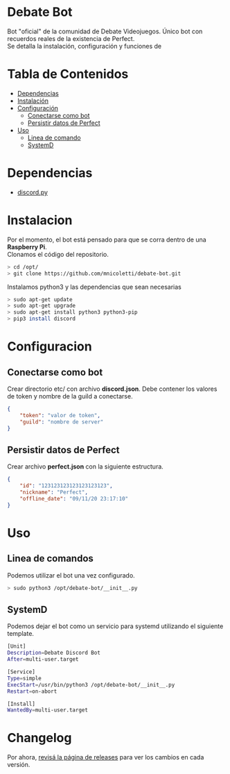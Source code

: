 # Debate Bot
Bot "oficial" de la comunidad de Debate Videojuegos. Único bot con recuerdos reales de la existencia de Perfect.  
Se detalla la instalación, configuración y funciones de 

# Tabla de Contenidos
* [Dependencias](#dependencias)
* [Instalación](#instalacion)
* [Configuración](#configuracion)  
  * [Conectarse como bot](#conectarse-como-bot)  
  * [Persistir datos de Perfect](#persistir-datos-de-perfect)  
* [Uso](#uso)
  * [Linea de comando](#linea-de-comando)  
  * [SystemD](#systemd)  

# Dependencias
  * [discord.py](https://discordpy.readthedocs.io/en/latest/)

# Instalacion
Por el momento, el bot está pensado para que se corra dentro de una **Raspberry Pi**.  
Clonamos el código del repositorio.

```bash
> cd /opt/
> git clone https://github.com/mnicoletti/debate-bot.git
```

Instalamos python3 y las dependencias que sean necesarias
```bash
> sudo apt-get update
> sudo apt-get upgrade
> sudo apt-get install python3 python3-pip
> pip3 install discord
```

# Configuracion
## Conectarse como bot
Crear directorio etc/ con archivo **discord.json**. Debe contener los valores de token y nombre de la guild a conectarse.

```json
{
    "token": "valor de token",
    "guild": "nombre de server"
}
```

## Persistir datos de Perfect
Crear archivo **perfect.json** con la siguiente estructura.

```json
{
    "id": "123123123123123123123", 
    "nickname": "Perfect", 
    "offline_date": "09/11/20 23:17:10"
}
```

# Uso
## Linea de comandos
Podemos utilizar el bot una vez configurado.
```bash
> sudo python3 /opt/debate-bot/__init__.py
```

## SystemD
Podemos dejar el bot como un servicio para systemd utilizando el siguiente template.  

```bash
[Unit]
Description=Debate Discord Bot
After=multi-user.target

[Service]
Type=simple
ExecStart=/usr/bin/python3 /opt/debate-bot/__init__.py
Restart=on-abort

[Install]
WantedBy=multi-user.target
```

# Changelog
Por ahora, [revisá la página de releases](https://github.com/mnicoletti/debate-bot/releases) para ver los cambios en cada versión.